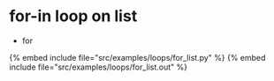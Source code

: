 # for-in loop on list


* for

{% embed include file="src/examples/loops/for_list.py" %}
{% embed include file="src/examples/loops/for_list.out" %}



